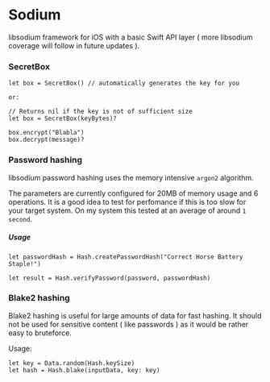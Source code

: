 # Sodium
libsodium framework for iOS with a basic Swift API layer ( more libsodium coverage will follow in future updates ).

### SecretBox

```
let box = SecretBox() // automatically generates the key for you

or:

// Returns nil if the key is not of sufficient size
let box = SecretBox(keyBytes)?

box.encrypt("Blabla")
box.decrypt(message)?
```

### Password hashing

libsodium password hashing uses the memory intensive `argon2` algorithm.

The parameters are currently configured for 20MB of memory usage and 6 operations. It is a good idea to test for perfomance if this is too slow for your target system.
On my system this tested at an average of around `1 second`.

##### Usage

```
let passwordHash = Hash.createPasswordHash("Correct Horse Battery Staple!")

let result = Hash.verifyPassword(password, passwordHash)
```

### Blake2 hashing

Blake2 hashing is useful for large amounts of data for fast hashing. It should not be used for sensitive content ( like passwords ) as it would be rather easy to bruteforce.

Usage:

```
let key = Data.random(Hash.keySize)
let hash = Hash.blake(inputData, key: key)
```
